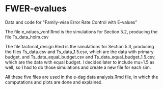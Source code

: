 # FWER-evalues
Data and code for "Family-wise Error Rate Control with E-values"

The file e_values_vonf.Rmd is the simulations for Section 5.2, producing the file Ts_data_holm.csv

The file factorial_design.Rmd is the simulations for Section 5.3, producing the files Ts_data.csv and Ts_data_1.5.csv, which are the data with primary budget, and Ts_data_equal_budget.csv and Ts_data_equal_budget_1.5.csv, which are the data with equal budget. I decided later to include mu=1.5 as well, so I had to do those simulations and create a new file for each sim.

All these five files are used in the e-dag data analysis.Rmd file, in which the computations and plots are done and explained.
